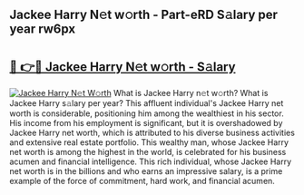 ## Jackee Harry N𝚎t w𝚘rth - Part-eRD S𝚊lary per year rw6px

# <h2><a href="http://gc4sldc.nevu.top/?p=Jackee+Harry">🔗 👉🔴 Jackee Harry N𝚎t w𝚘rth - S𝚊lary</a></h2>

[![Jackee Harry N𝚎t W𝚘rth](https://i.imgur.com/Oavwk0R.jpeg)](http://gc4sldc.nevu.top/?p=Jackee+Harry)
What is Jackee Harry n𝚎t w𝚘rth? What is Jackee Harry s𝚊lary per year?
This affluent individual's Jackee Harry net worth is considerable, positioning him among the wealthiest in his sector. His income from his employment is significant, but it is overshadowed by Jackee Harry net worth, which is attributed to his diverse business activities and extensive real estate portfolio. This wealthy man, whose Jackee Harry net worth is among the highest in the world, is celebrated for his business acumen and financial intelligence. This rich individual, whose Jackee Harry net worth is in the billions and who earns an impressive salary, is a prime example of the force of commitment, hard work, and financial acumen.
